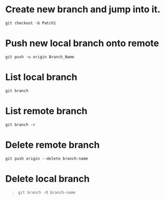 # Create new branch and jump into it.
`git checkout -b Patch1`
# Push new local branch onto remote
`git push -u origin Branch_Name`
# List local branch
`git branch`
# List remote branch
`git branch -r`
# Delete remote branch
`git push origin --delete branch-name`
# Delete local branch
> `git branch -D branch-name`
